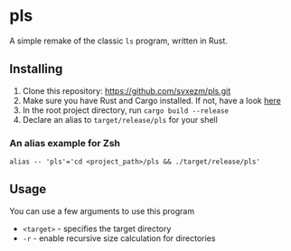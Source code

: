 # pls

A simple remake of the classic `ls` program, written in Rust.

## Installing

1. Clone this repository: https://github.com/svxezm/pls.git
2. Make sure you have Rust and Cargo installed. If not, have a look [here](https://rustup.rs)
3. In the root project directory, run `cargo build --release`
4. Declare an alias to `target/release/pls` for your shell

### An alias example for Zsh

`alias -- 'pls'='cd <project_path>/pls && ./target/release/pls'`

## Usage

You can use a few arguments to use this program

- `<target>` - specifies the target directory
- `-r` - enable recursive size calculation for directories
